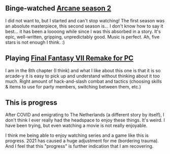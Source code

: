 ## Binge-watched [Arcane season 2](https://www.netflix.com/tudum/articles/arcane-season-2-release-date-photos)

I did not want to, but I started and can't stop watching! The first season was an absolute masterpiece, this second season is... I don't know how to say it best... it has been a loooong while since I was this absorbed in a story. It's epic, well-written, gripping, unpredictably good. Music is perfect. Ah, five stars is not enough I think. :)

## Playing [Final Fantasy VII Remake for PC](https://en.wikipedia.org/wiki/Final_Fantasy_VII_Remake)

I am in the 8th chapter (I think) and what I like about this one is that it is so arcade-y it is easy to pick up and understand without thinking about it too much. Right amount of hack-and-slash combat and tactics (choosing skills & items to use for party members, switching between them, etc.)

## This is progress

After COVID and emigrating to The Netherlands (a different story by itself), I don't think I ever really had the headspace to enjoy these things. It's weird. I have been trying, but even watching a movie is not really enjoyable.

I think me being able to enjoy watching series and a game like this is progress. 2021 has caused a huge adjustment for me (bordering trauma). And I feel that this "progress" is further indication that I am recovering.
